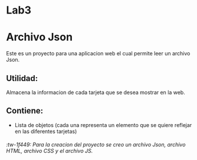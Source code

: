 # Lab3
# Archivo Json
Este es un proyecto para una aplicacion web el cual permite leer un archivo Json.

## Utilidad:
Almacena la informacion de cada tarjeta que se desea mostrar en la web.

## Contiene:
- Lista de objetos (cada una representa un elemento que se quiere reflejar en las diferentes tarjetas)

###### :tw-1f449: Para la creacion del proyecto se creo un archivo Json, archivo HTML, archivo CSS y el archivo JS.
